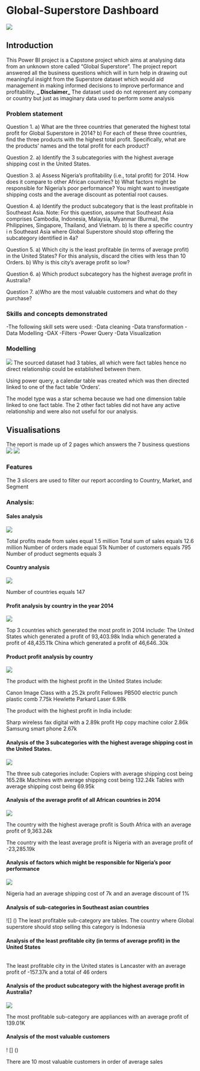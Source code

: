 # Global-Superstore Dashboard

![](https://github.com/Tah-Stephanie/CAPSTONE-PROJECT/blob/main/Cover%20Page.png)

## Introduction
This Power BI project is a Capstone project which aims at analysing data from an unknown store called “Global Superstore”. The project report answered all the business questions which will in turn help in drawing out meaningful insight from the Superstore dataset which would aid management in making informed decisions to improve performance and profitability. 
**_ Disclaimer_** The dataset used do not represent any company or country but just as imaginary data used to perform some analysis

### Problem statement

Question 1. a) What are the three countries that generated the highest total profit for Global Superstore in 2014? b) For each of these three countries, find the three products with the highest total profit. Specifically, what are the products’ names and the total profit for each product? 

Question 2. a) Identify the 3 subcategories with the highest average shipping cost in the United States. 

Question 3. a) Assess Nigeria’s profitability (i.e., total profit) for 2014. How does it compare to other African countries? b) What factors might be responsible for Nigeria’s poor performance? You might want to investigate shipping costs and the average discount as potential root causes. 

Question 4. a) Identify the product subcategory that is the least profitable in Southeast Asia. Note: For this question, assume that Southeast Asia comprises Cambodia, Indonesia, Malaysia, Myanmar (Burma), the Philippines, Singapore, Thailand, and Vietnam. b) Is there a specific country i n Southeast Asia where Global Superstore should stop offering the subcategory identified in 4a?

 Question 5. a) Which city is the least profitable (in terms of average profit) in the United States? For this analysis, discard the cities with less than 10 Orders. b) Why is this city’s average profit so low? 

Question 6. a) Which product subcategory has the highest average profit in Australia?
 
Question 7. a)Who are the most valuable customers and what do they purchase?

### Skills and concepts demonstrated

-The following skill sets were used: 
-Data cleaning
-Data transformation
-Data Modelling
-DAX
-Filters
-Power Query
-Data Visualization

### Modelling
![](https://github.com/Tah-Stephanie/CAPSTONE-PROJECT/blob/main/Data%20Model%20Global%20superstore.png)
The sourced dataset had 3 tables, all which were fact tables hence no direct relationship could be established between them.

Using power query, a calendar table was created which was then directed linked to one of the fact table ‘Orders’.

The model type was a star schema because we had one dimension table linked to one fact table. The 2 other fact tables did not have any active relationship and were also not useful for our analysis.

## Visualisations
The report is made up of 2 pages which answers the 7 business questions
![](https://github.com/Tah-Stephanie/CAPSTONE-PROJECT/blob/main/Global%20Superstore%20Dashboard%201.png)
![](https://github.com/Tah-Stephanie/CAPSTONE-PROJECT/blob/main/Global%20superstore%20Dashboard%202.png)

### Features
The 3 slicers are used to filter our report according to Country, Market, and Segment

### Analysis:

#### Sales analysis

![](https://github.com/Tah-Stephanie/CAPSTONE-PROJECT/blob/main/Sales%20Analysis.png)

Total profits made from sales equal 1.5 million
Total sum of sales equals 12.6 million
Number of orders made equal 51k
Number of customers equals 795
Number of product segments equals 3

#### Country analysis
![](https://github.com/Tah-Stephanie/CAPSTONE-PROJECT/blob/main/Country%20Analysis.png)

Number of countries equals 147
#### Profit analysis by country in the year 2014
![](https://github.com/Tah-Stephanie/CAPSTONE-PROJECT/blob/main/Profit%20analysis%20by%20country.png)

Top 3 countries which generated the most profit in 2014 include:
 The United States which generated a profit of 93,403.98k
 India  which generated a profit of 48,435.11k
 China  which generated a profit of 46,646..30k
 
#### Product profit analysis by country
![](https://github.com/Tah-Stephanie/CAPSTONE-PROJECT/blob/main/Product%20profit%20analysis.png)

The product with the highest profit in the United States include:

Canon Image Class with a 25.2k profit
Fellowes PB500 electric punch plastic comb 7.75k
Hewlette Parkard Laser 6.98k

The product with the highest profit in India include:

Sharp wireless fax digital  with a 2.89k profit
Hp copy machine color 2.86k
Samsung smart phone 2.67k

#### Analysis of the 3 subcategories with the highest average shipping cost in the United States.
![](https://github.com/Tah-Stephanie/CAPSTONE-PROJECT/blob/main/Avearge%20profit%20of%20African%20countries.png)

The three sub categories include:
Copiers with average shipping cost being 165.28k
Machines with average shipping cost being 132.24k
Tables with average shipping cost being 69.95k


#### Analysis of the average profit of all African countries in 2014
![](https://github.com/Tah-Stephanie/CAPSTONE-PROJECT/blob/main/Nigeria's%20poor%20performance.png) 


The country with the highest average profit is South Africa with an average profit of 9,363.24k

The country with the least average profit is Nigeria with an average profit of -23,285.19k

#### Analysis of factors which might be responsible for Nigeria’s poor performance
![](![image](https://github.com/Tah-Stephanie/CAPSTONE-PROJECT/assets/169058699/a95820bf-3c5e-4f42-9a4a-44fcb9d49c3c)
)

Nigeria had an average shipping cost of 7k and an average discount of 1%

#### Analysis of sub-categories in Southeast asian countries
![] ()
The least profitable sub-category are tables. 
The country where Global superstore should stop selling this category is Indonesia

#### Analysis of the least profitable city (in terms of average profit) in the United States
![]()

The least profitable city in the United states is Lancaster with an average profit of -157.37k and a total of 46 orders

#### Analysis of the  product subcategory with the highest average profit in Australia?
![](https://github.com/Tah-Stephanie/CAPSTONE-PROJECT/blob/main/Least%20profitable%20sub-category%20in%20the%20USA.png)

The most profitable sub-category are appliances with an average profit of 139.01K

#### Analysis of the most valuable customers
! [] ()

There are 10 most valuable customers in order of average sales


